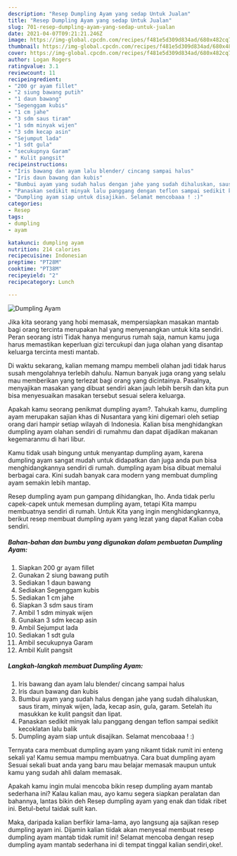 ```yaml
---
description: "Resep Dumpling Ayam yang sedap Untuk Jualan"
title: "Resep Dumpling Ayam yang sedap Untuk Jualan"
slug: 701-resep-dumpling-ayam-yang-sedap-untuk-jualan
date: 2021-04-07T09:21:21.246Z
image: https://img-global.cpcdn.com/recipes/f481e5d309d834ad/680x482cq70/dumpling-ayam-foto-resep-utama.jpg
thumbnail: https://img-global.cpcdn.com/recipes/f481e5d309d834ad/680x482cq70/dumpling-ayam-foto-resep-utama.jpg
cover: https://img-global.cpcdn.com/recipes/f481e5d309d834ad/680x482cq70/dumpling-ayam-foto-resep-utama.jpg
author: Logan Rogers
ratingvalue: 3.1
reviewcount: 11
recipeingredient:
- "200 gr ayam fillet"
- "2 siung bawang putih"
- "1 daun bawang"
- "Segenggam kubis"
- "1 cm jahe"
- "3 sdm saus tiram"
- "1 sdm minyak wijen"
- "3 sdm kecap asin"
- "Sejumput lada"
- "1 sdt gula"
- "secukupnya Garam"
- " Kulit pangsit"
recipeinstructions:
- "Iris bawang dan ayam lalu blender/ cincang sampai halus"
- "Iris daun bawang dan kubis"
- "Bumbui ayam yang sudah halus dengan jahe yang sudah dihaluskan, saus tiram, minyak wijen, lada, kecap asin, gula, garam. Setelah itu masukkan ke kulit pangsit dan lipat."
- "Panaskan sedikit minyak lalu panggang dengan teflon sampai sedikit kecoklatan lalu balik"
- "Dumpling ayam siap untuk disajikan. Selamat mencobaaa ! :)"
categories:
- Resep
tags:
- dumpling
- ayam

katakunci: dumpling ayam 
nutrition: 214 calories
recipecuisine: Indonesian
preptime: "PT28M"
cooktime: "PT38M"
recipeyield: "2"
recipecategory: Lunch

---
```



![Dumpling Ayam](https://img-global.cpcdn.com/recipes/f481e5d309d834ad/680x482cq70/dumpling-ayam-foto-resep-utama.jpg)

Jika kita seorang yang hobi memasak, mempersiapkan masakan mantab bagi orang tercinta merupakan hal yang menyenangkan untuk kita sendiri. Peran seorang istri Tidak hanya mengurus rumah saja, namun kamu juga harus memastikan keperluan gizi tercukupi dan juga olahan yang disantap keluarga tercinta mesti mantab.

Di waktu  sekarang, kalian memang mampu membeli olahan jadi tidak harus susah mengolahnya terlebih dahulu. Namun banyak juga orang yang selalu mau memberikan yang terlezat bagi orang yang dicintainya. Pasalnya, menyajikan masakan yang dibuat sendiri akan jauh lebih bersih dan kita pun bisa menyesuaikan masakan tersebut sesuai selera keluarga. 



Apakah kamu seorang penikmat dumpling ayam?. Tahukah kamu, dumpling ayam merupakan sajian khas di Nusantara yang kini digemari oleh setiap orang dari hampir setiap wilayah di Indonesia. Kalian bisa menghidangkan dumpling ayam olahan sendiri di rumahmu dan dapat dijadikan makanan kegemaranmu di hari libur.

Kamu tidak usah bingung untuk menyantap dumpling ayam, karena dumpling ayam sangat mudah untuk didapatkan dan juga anda pun bisa menghidangkannya sendiri di rumah. dumpling ayam bisa dibuat memalui berbagai cara. Kini sudah banyak cara modern yang membuat dumpling ayam semakin lebih mantap.

Resep dumpling ayam pun gampang dihidangkan, lho. Anda tidak perlu capek-capek untuk memesan dumpling ayam, tetapi Kita mampu membuatnya sendiri di rumah. Untuk Kita yang ingin menghidangkannya, berikut resep membuat dumpling ayam yang lezat yang dapat Kalian coba sendiri.

<!--inarticleads1-->

##### Bahan-bahan dan bumbu yang digunakan dalam pembuatan Dumpling Ayam:

1. Siapkan 200 gr ayam fillet
1. Gunakan 2 siung bawang putih
1. Sediakan 1 daun bawang
1. Sediakan Segenggam kubis
1. Sediakan 1 cm jahe
1. Siapkan 3 sdm saus tiram
1. Ambil 1 sdm minyak wijen
1. Gunakan 3 sdm kecap asin
1. Ambil Sejumput lada
1. Sediakan 1 sdt gula
1. Ambil secukupnya Garam
1. Ambil  Kulit pangsit




<!--inarticleads2-->

##### Langkah-langkah membuat Dumpling Ayam:

1. Iris bawang dan ayam lalu blender/ cincang sampai halus
1. Iris daun bawang dan kubis
1. Bumbui ayam yang sudah halus dengan jahe yang sudah dihaluskan, saus tiram, minyak wijen, lada, kecap asin, gula, garam. Setelah itu masukkan ke kulit pangsit dan lipat.
1. Panaskan sedikit minyak lalu panggang dengan teflon sampai sedikit kecoklatan lalu balik
1. Dumpling ayam siap untuk disajikan. Selamat mencobaaa ! :)




Ternyata cara membuat dumpling ayam yang nikamt tidak rumit ini enteng sekali ya! Kamu semua mampu membuatnya. Cara buat dumpling ayam Sesuai sekali buat anda yang baru mau belajar memasak maupun untuk kamu yang sudah ahli dalam memasak.

Apakah kamu ingin mulai mencoba bikin resep dumpling ayam mantab sederhana ini? Kalau kalian mau, ayo kamu segera siapkan peralatan dan bahannya, lantas bikin deh Resep dumpling ayam yang enak dan tidak ribet ini. Betul-betul taidak sulit kan. 

Maka, daripada kalian berfikir lama-lama, ayo langsung aja sajikan resep dumpling ayam ini. Dijamin kalian tiidak akan menyesal membuat resep dumpling ayam mantab tidak rumit ini! Selamat mencoba dengan resep dumpling ayam mantab sederhana ini di tempat tinggal kalian sendiri,oke!.

